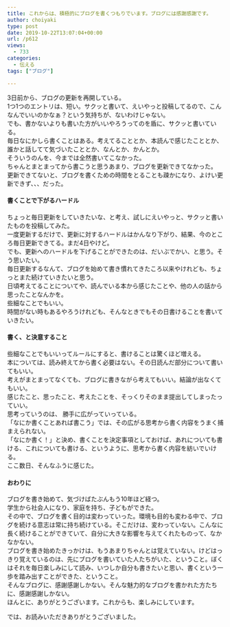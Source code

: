 ```yaml
---
title: これからは、積極的にブログを書くつもりでいます。ブログには感謝感謝です。
author: choiyaki
type: post
date: 2019-10-22T13:07:04+00:00
url: /p612
views:
  - 733
categories:
  - 伝える
tags: ["ブログ"]

---
```

3日前から、ブログの更新を再開している。  
1つ1つのエントリは、短い。サクッと書いて、えいやっと投稿してるので、こんなんでいいのかなぁ？という気持ちが、ないわけじゃない。  
でも、書かないよりも書いた方がいいやろうってのを盾に、サクッと書いている。  
毎日なにかしら書くことはある。考えてることとか、本読んで感じたこととか、誰かと話してて気づいたこととか、なんとか、かんとか。  
そういうのんを、今までは全然書いてこなかった。  
ちゃんとまとまってから書こうと思うあまり、ブログを更新できてなかった。  
更新できてないと、ブログを書くための時間をとることも疎かになり、よけい更新できず、、、だった。

#### 書くことで下がるハードル

ちょっと毎日更新をしていきたいな、と考え、試しにえいやっと、サクッと書いたものを投稿してみた。  
一度更新するだけで、更新に対するハードルはかんなり下がり、結果、今のところ毎日更新できてる。まだ4日やけど。  
でも、更新へのハードルを下げることができたのは、だいぶでかい、と思う。そう思いたい。  
毎日更新するなんて、ブログを始めて書き慣れてきたころ以来やけれども、ちょっとまた続けていきたいと思う。  
日頃考えてることについてや、読んでいる本から感じたことや、他の人の話から思ったことなんかを。  
些細なことでもいい。  
時間がない時もあるやろうけれども、そんなときでもその日書けることを書いていきたい。

#### 書く、と決意すること

些細なことでもいいってルールにすると、書けることは驚くほど増える。  
本については、読み終えてから書く必要はない。その日読んだ部分について書いてもいい。  
考えがまとまってなくても、ブログに書きながら考えてもいい。結論が出なくてもいい。  
感じたこと、思ったこと、考えたことを、そっくりそのまま提出してしまったっていい。  
思考っていうのは、 勝手に広がっていっている。  
「なにか書くことあれば書こう」では、その広がる思考から書く内容をうまく捕まえられない。  
「なにか書く！」と決め、書くことを決定事項としておけば、あれについても書ける、これについても書ける、というように、思考から書く内容を紡いでいける。  
ここ数日、そんなふうに感じた。

#### おわりに

ブログを書き始めて、気づけばたぶんもう10年ほど経つ。  
学生から社会人になり、家庭を持ち、子どもができた。  
その中で、ブログを書く目的は変わっていった。環境も目的も変わる中で、ブログを続ける意志は常に持ち続けている。そこだけは、変わっていない。こんなに長く続けることができていて、自分に大きな影響を与えてくれたものって、なかなかない。  
ブログを書き始めたきっかけは、もうあまりちゃんとは覚えていない。けどはっきり覚えているのは、先にブログを書いていた人たちがいた、ということ。ぼくはそれを毎日楽しみにして読み、いつしか自分も書きたいと思い、書くという一歩を踏み出すことができた、ということ。  
そんなブログに、感謝感謝しかない。そんな魅力的なブログを書かれた方たちに、感謝感謝しかない。  
ほんとに、ありがとうございます。これからも、楽しみにしています。

では、お読みいただきありがとうございました。